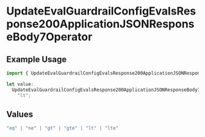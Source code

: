# UpdateEvalGuardrailConfigEvalsResponse200ApplicationJSONResponseBody7Operator

## Example Usage

```typescript
import { UpdateEvalGuardrailConfigEvalsResponse200ApplicationJSONResponseBody7Operator } from "@orq-ai/node/models/operations";

let value:
  UpdateEvalGuardrailConfigEvalsResponse200ApplicationJSONResponseBody7Operator =
    "lt";
```

## Values

```typescript
"eq" | "ne" | "gt" | "gte" | "lt" | "lte"
```